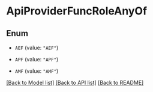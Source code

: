 # ApiProviderFuncRoleAnyOf

## Enum


* `AEF` (value: `"AEF"`)

* `APF` (value: `"APF"`)

* `AMF` (value: `"AMF"`)


[[Back to Model list]](../README.md#documentation-for-models) [[Back to API list]](../README.md#documentation-for-api-endpoints) [[Back to README]](../README.md)


